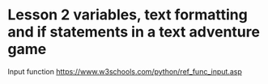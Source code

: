 # Lesson 2 variables, text formatting and if statements in a text adventure game
Input function
https://www.w3schools.com/python/ref_func_input.asp
